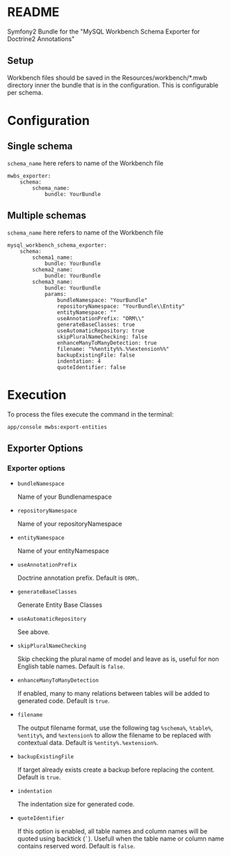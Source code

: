 README
======

Symfony2 Bundle for the "MySQL Workbench Schema Exporter for Doctrine2 Annotations"


Setup
-----

Workbench files should be saved in the Resources/workbench/*.mwb directory inner the bundle that is in the configuration. This is configurable per schema.


Configuration
=============

Single schema
-------------

`schema_name` here refers to name of the Workbench file

    mwbs_exporter:
        schema:
            schema_name:
                bundle: YourBundle


Multiple schemas
----------------

`schema_name` here refers to name of the Workbench file

    mysql_workbench_schema_exporter:
        schema:
            schema1_name:
                bundle: YourBundle
            schema2_name:
                bundle: YourBundle
            schema3_name:
                bundle: YourBundle
                params:
                    bundleNamespace: "YourBundle"
                    repositoryNamespace: "YourBundle\\Entity"
                    entityNamespace: ""
                    useAnnotationPrefix: "ORM\\"
                    generateBaseClasses: true
                    useAutomaticRepository: true
                    skipPluralNameChecking: false
                    enhanceManyToManyDetection: true
                    filename: "%%entity%%.%%extension%%"
                    backupExistingFile: false
                    indentation: 4
                    quoteIdentifier: false

Execution
=========

To process the files execute the command in the terminal:

	app/console mwbs:export-entities

Exporter Options
----------------

### Exporter options

  * `bundleNamespace`

    Name of your Bundlenamespace

  * `repositoryNamespace`

    Name of your repositoryNamespace
    
  * `entityNamespace`

    Name of your entityNamespace
    
  * `useAnnotationPrefix`

    Doctrine annotation prefix. Default is `ORM\`.
    
  * `generateBaseClasses`

    Generate Entity Base Classes
    
  * `useAutomaticRepository`

    See above.
    
  * `skipPluralNameChecking`

    Skip checking the plural name of model and leave as is, useful for non English table names. Default is `false`.
    
  * `enhanceManyToManyDetection`

    If enabled, many to many relations between tables will be added to generated code. Default is `true`.
    
  * `filename`

    The output filename format, use the following tag `%schema%`, `%table%`, `%entity%`, and `%extension%` to allow
    the filename to be replaced with contextual data. Default is `%entity%.%extension%`.

  * `backupExistingFile`

    If target already exists create a backup before replacing the content. Default is `true`.
  
  * `indentation`

    The indentation size for generated code.  

  * `quoteIdentifier`

    If this option is enabled, all table names and column names will be quoted using backtick (`` ` ``). Usefull when the table name or column name contains reserved word. Default is `false`.
